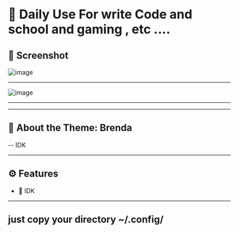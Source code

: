 # 🧩 Daily Use For write Code and school and gaming , etc ....



## 📸 Screenshot

![image](https://github.com/user-attachments/assets/e4ae3504-39ef-42fe-ba8f-c58b39d7dd87)

--------------

![image](https://github.com/user-attachments/assets/679e35c5-a248-463e-a984-f80d5b1ff651)

-------------




---

## 🎨 About the Theme: Brenda

-- IDK

---

## ⚙️ Features


- 🧠 IDK


---

## just copy your directory ~/.config/
